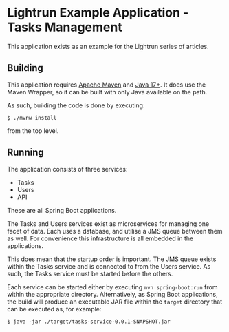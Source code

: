 # Lightrun Example Application - Tasks Management

This application exists as an example for the Lightrun series of articles.

## Building

This application requires [Apache Maven](https://maven.apache.org/)
and [Java 17+](https://www.oracle.com/java/technologies/downloads/). It does use the Maven Wrapper, so it can be built
with only Java available on the path.

As such, building the code is done by executing:

```
$ ./mvnw install
```

from the top level.

## Running

The application consists of three services:

* Tasks
* Users
* API

These are all Spring Boot applications.

The Tasks and Users services exist as microservices for managing one facet of data. Each uses a database, and utilise a
JMS queue between them as well. For convenience this infrastructure is all embedded in the applications.

This does mean that the startup order is important. The JMS queue exists within the Tasks service and is connected to
from the Users service. As such, the Tasks service must be started before the others.

Each service can be started either by executing `mvn spring-boot:run` from within the appropriate directory.
Alternatively, as Spring Boot applications, the build will produce an executable JAR file within the `target` directory
that can be executed as, for
example:

```
$ java -jar ./target/tasks-service-0.0.1-SNAPSHOT.jar
```
